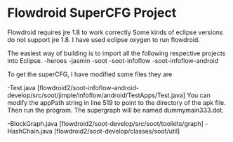 # Flowdroid SuperCFG Project
Flowdroid requires jre 1.8 to work correctly
Some kinds of eclipse versions do not support jre 1.8. I have used eclipse oxygen to run flowdroid.

The easiest way of building is to import all the following respective projects into Eclipse. 
-heroes
-jasmin
-soot
-soot-infoflow
-soot-infoflow-android

To get the superCFG, I have modified some files they are

-Test.java          [flowdroid2/soot-infoflow-android-develop/src/soot/jimple/infoflow/android/TestApps/Test.java]
 You can modify the appPath string in line 519 to point to the directory of the apk file. Then run the program. The supergraph will be 
 named dummymain333.dot.

-BlockGraph.java    [flowdroid2/soot-develop/src/soot/toolkits/graph]
-HashChain.java     [flowdroid2/soot-develop/classes/soot/util]


